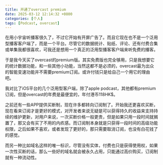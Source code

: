 ```yaml
---
title: 开通了overcast premium
date: 2025-03-12 12:14:32 +0800
categories: [个人]
tags: [Podcast, overcast]
---
```


在用小宇宙听播客很久了，不过它开始有开屏广告了。而且它现在也不是一个泛用型播客客户端了，而是一个平台。尽管它的数据统计、贴纸、评论、还有付费合集或单集我都很喜欢，可我还是想用一个真正的泛用型播客客户端来听免费的播客。

于是我今天买了overcast的premium版。其实免费版也完全够用，只是我想要它的统计数据功能，和一些其他小功能，当然这都不是必须的，overcast最为出众的智能变速功能并不需要premium订阅。或许付钱只是给自己一个用它的理由吧。

我对比了iOS平台的几个泛用型客户端，除了apple podcast，其他都有premium订阅，但是overcast的年费是最便宜的，年付港币118HK$。

之前还有一些APP提供买断制，现在许多都转向订阅制了。开始我还更喜欢买断，现在看来订阅才是更好的模式，对开发者来说无疑是可以获得持久的收益来支持持续的维护更新，对用户来说，一次买断价格一般更贵，但是如果只用一段时间就搁置了，那又会有买了不用的内疚感。而订阅制本身就是只获得一段时间的高级功能权限，之后如果不喜欢，或者发现了更好的，那只需要取消订阅，也没有白花钱了的感觉。

而另一种比如域名这样的唯一标识，尽管没有实体，付费也只是获得使用权，如果一次性买断的话，那么一些好的域名就会被永久占用，只能通过高价购买，订阅制就有一种流动性。
